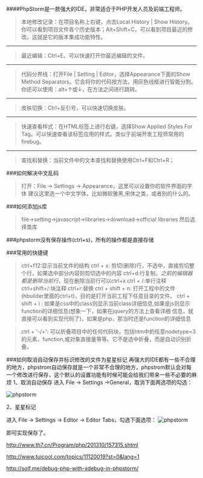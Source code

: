 ####PhpStorm是一款强大的IDE，非常适合于PHP开发人员及前端工程师。

>本地修改记录：在项目名称上右键，点击Local History | Show History。你可以看到项目文件各个历史版本；Alt+Shift+C，可以看到项目最近的修改。这就是它的版本集成功能特性。


----------


>最近编辑：Ctrl+E。可以快速打开你最近编辑的文件。


----------
>代码分界线：打开File | Setting | Editor，选择Appearance下面的Show Method Separators。它会将你的代码按方法，用灰色线框进行智能分割。你还可以使用：alt+↑或↓，在方法之间进行跳转。


----------
>皮肤切换：Ctrl+反引号，可以快速切换皮肤。


----------
>快速查看样式：在HTML标签上进行右键，选择Show Applied Styles For Tag。可以快速查看该标签应用的样式。类似于前端开发工程师常用的firebug。


----------
>查找和替换：当前文件中的文本查找和替换使用Ctrl+F和Ctrl+R；


###如何解决中文乱码
>打开：File -> Settings -> Appearance，这里可以设置你的软件界面的字体
>建议这里选一个中文字体，比如微软雅黑,宋体之类，或者别的什么的。 


###如何添加js库
>file->setting->javascript->libraries->download->official libraries
>然后选择类库

###phpstorm没有保存操作(ctrl+s)，所有的操作都是直接存储


###常用的快捷键
>ctrl+f12:显示当前文件的结构
>ctrl + x: 剪切(删除)行，不选中，直接剪切整个行，如果选中部分内容则剪切选中的内容
>ctrl+d:行复制，*之前的编辑器都是删除当前行*，现在删除当前行可以ctrl+x
>ctrl + /:单行注释
>ctrl+shift+/:块注释
>ctrl+r:替换
> ctrl + shift + n: 打开工程中的文件(hbuilder里面的ctrl+t)，目的是打开当前工程下任意目录的文件。
>  ctrl + shift + i : 如果是css中的class则显示当前class详细信息,如果是js则显示function的详细信息(想象一下，如果在jquery的方法上查看详细 信息，就直接可以看到实现代码了)，如果是php，那当时还是function的详细信息

>ctrl + '-/+': 可以折叠项目中的任何代码块，包括htm中的任意nodetype=3的元素，function,或对象直接量等等。它不是选中折叠，而是自动识别折叠。

###如何取消自动保存并标识修改的文件为星星标记
再强大的IDE都有一些不合理的地方，phpstrom自动保存就是一个非常不合理的地方，phpstrom默认会对每一个修改进行保存，这个默认的设置功能有时候可能会给我们带来一些不必要的麻烦
1、取消自动保存
进入 File -> Settings ->General，取消下面两选项的勾选：

![phpstorm](https://raw.githubusercontent.com/younth/image/master/phpstorm/1.gif)


2、星星标记

进入 File -> Settings -> Editor -> Editor Tabs，勾选下面选项：
![phpstorm](https://raw.githubusercontent.com/younth/image/master/phpstorm/2.gif)

即可实现保存了。

http://www.th7.cn/Program/php/201310/157315.shtml

http://www.tuicool.com/topics/11120019?st=0&lang=1


http://solf.me/debug-php-with-xdebug-in-phpstorm/